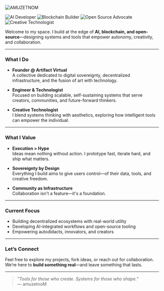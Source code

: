 <!-- Custom black badge with white text -->
![AMUZETNOM](https://img.shields.io/badge/AMUZETNOM-black?style=for-the-badge&logoColor=white&color=000000)

<!-- Technologies -->
![AI Developer](https://img.shields.io/badge/AI_Developer-gray?style=for-the-badge&logo=openai&logoColor=white)
![Blockchain Builder](https://img.shields.io/badge/Blockchain_Builder-0a0a0a?style=for-the-badge&logo=ethereum&logoColor=white)
![Open Source Advocate](https://img.shields.io/badge/Open_Source-222222?style=for-the-badge&logo=github&logoColor=white)
![Creative Technologist](https://img.shields.io/badge/Creative_Technologist-6f42c1?style=for-the-badge&logo=codepen&logoColor=white)

Welcome to my space. I build at the edge of **AI, blockchain, and open-source**—designing systems and tools that empower autonomy, creativity, and collaboration.

---

### **What I Do**

- **Founder @ Artifact Virtual**  
  A collective dedicated to digital sovereignty, decentralized infrastructure, and the fusion of art with technology.

- **Engineer & Technologist**  
  Focused on building scalable, self-sustaining systems that serve creators, communities, and future-forward thinkers.

- **Creative Technologist**  
  I blend systems thinking with aesthetics, exploring how intelligent tools can empower the individual.

---

### **What I Value**

- **Execution > Hype**  
  Ideas mean nothing without action. I prototype fast, iterate hard, and ship what matters.

- **Sovereignty by Design**  
  Everything I build aims to give users control—of their data, tools, and creative freedom.

- **Community as Infrastructure**  
  Collaboration isn't a feature—it's a foundation.

---

### **Current Focus**

- Building decentralized ecosystems with real-world utility  
- Developing AI-integrated workflows and open-source tooling  
- Empowering autodidacts, innovators, and creators  

---

### **Let’s Connect**

Feel free to explore my projects, fork ideas, or reach out for collaboration.  
We’re here to **build something real**—and leave something that lasts.

---

> _"Tools for those who create. Systems for those who shape."_  
> — amuzetnoM
